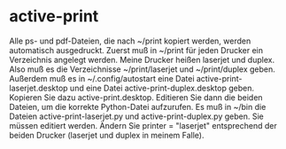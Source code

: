 # active-print
Alle ps- und pdf-Dateien, die nach ~/print kopiert werden, werden automatisch
ausgedruckt.
Zuerst muß in ~/print für jeden Drucker ein Verzeichnis angelegt werden.
Meine Drucker heißen laserjet und duplex.
Also muß es die Verzeichnisse ~/print/laserjet und ~/print/duplex geben.
Außerdem muß es in ~/.config/autostart eine Datei active-print-laserjet.desktop
und eine Datei active-print-duplex.desktop geben.
Kopieren Sie dazu active-print.desktop.
Editieren Sie dann die beiden Dateien, um die korrekte Python-Datei aufzurufen. 
Es muß in ~/bin die Dateien active-print-laserjet.py und active-print-duplex.py
geben.
Sie müssen editiert werden.
Ändern Sie printer = "laserjet" entsprechend der beiden Drucker (laserjet und duplex in meinem Falle).
